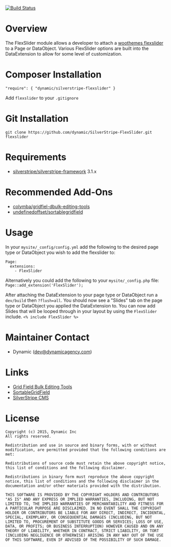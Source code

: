 [![Build Status](https://travis-ci.org/dynamic/SilverStripe-FlexSlider.svg)](https://travis-ci.org/dynamic/SilverStripe-FlexSlider)

Overview
=======================

The FlexSlider module allows a developer to attach a [woothemes flexslider](https://github.com/woothemes/FlexSlider) to a Page or DataObject. Various FlexSlider options are built into the DataExtension to allow for some level of customization.

Composer Installation
=======================

`"require": { "dynamic/silverstripe-flexslider" }`

Add `flexslider` to your `.gitignore`

Git Installation
=======================

`git clone https://github.com/dynamic/SilverStripe-FlexSlider.git flexslider`

Requirements
=======================

* [silverstripe/silverstripe-framework](https://github.com/silverstripe/silverstripe-framework) 3.1.x

Recommended Add-Ons
=======================

* [colymba/gridfiel-dbulk-editing-tools](https://github.com/colymba/GridFieldBulkEditingTools)
* [undefinedoffset/sortablegridfield](https://github.com/UndefinedOffset/SortableGridField)

Usage
=======================

In your `mysite/_config/config.yml` add the following to the desired page type or DataObject you wish to add the flexslider to:

```
Page:
  extensions:
    - FlexSlider
```

Alternatively you could add the following to your `mysite/_config.php` file: ```Page::add_extension('FlexSlider');```

After attaching the DataExtension to your page type or DataObject run a `dev/build` then `?flush=all`. You should now see a "Slides" tab on the page type or DataObject you applied the DataExtension to. You can now add Slides that will be looped through in your layout by using the `FlexSlider` include.
`<% include FlexSlider %>`

Maintainer Contact
=======================

* Dynamic (<dev@dynamicagency.com>)

Links
=======================

* [Grid Field Bulk Editing Tools](https://github.com/colymba/GridFieldBulkEditingTools)
* [SortableGridField](https://github.com/UndefinedOffset/SortableGridField)
* [SilverStripe CMS](http://silverstripe.org/)

License
=================================

	Copyright (c) 2015, Dynamic Inc
	All rights reserved.

	Redistribution and use in source and binary forms, with or without modification, are permitted provided that the following conditions are met:

	Redistributions of source code must retain the above copyright notice, this list of conditions and the following disclaimer.
	
	Redistributions in binary form must reproduce the above copyright notice, this list of conditions and the following disclaimer in the documentation and/or other materials provided with the distribution.
	
	THIS SOFTWARE IS PROVIDED BY THE COPYRIGHT HOLDERS AND CONTRIBUTORS "AS IS" AND ANY EXPRESS OR IMPLIED WARRANTIES, INCLUDING, BUT NOT LIMITED TO, THE IMPLIED WARRANTIES OF MERCHANTABILITY AND FITNESS FOR A PARTICULAR PURPOSE ARE DISCLAIMED. IN NO EVENT SHALL THE COPYRIGHT HOLDER OR CONTRIBUTORS BE LIABLE FOR ANY DIRECT, INDIRECT, INCIDENTAL, SPECIAL, EXEMPLARY, OR CONSEQUENTIAL DAMAGES (INCLUDING, BUT NOT LIMITED TO, PROCUREMENT OF SUBSTITUTE GOODS OR SERVICES; LOSS OF USE, DATA, OR PROFITS; OR BUSINESS INTERRUPTION) HOWEVER CAUSED AND ON ANY THEORY OF LIABILITY, WHETHER IN CONTRACT, STRICT LIABILITY, OR TORT (INCLUDING NEGLIGENCE OR OTHERWISE) ARISING IN ANY WAY OUT OF THE USE OF THIS SOFTWARE, EVEN IF ADVISED OF THE POSSIBILITY OF SUCH DAMAGE.
